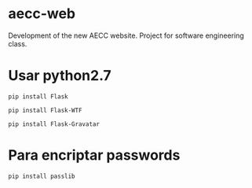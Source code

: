 # aecc-web
Development of the new AECC website. Project for software engineering class.

# Usar python2.7

`pip install Flask`

`pip install Flask-WTF`

`pip install Flask-Gravatar`

# Para encriptar passwords
`pip install passlib`

